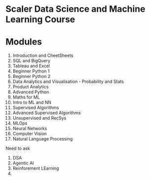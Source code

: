 # Scaler Data Science and Machine Learning Course


# Modules 
1. Introduction and CheetSheets
2. SQL and BigQuery
3. Tableau and Excel
4. Beginner Python 1
5. Beginner Python 2
6. Data Analytics and Visualisation - Probability and Stats
7. Product Analytics
10. Advanced Python
11. Maths for ML
12. Intro to ML and NN
13. Supervised Algorithms
14. Advanced Supervised Algorithms
15. Unsupervised and RecSys
16. MLOps
17. Neural Networks
18. Computer Vision
19. Natural Language Processing

Need to ask 
1. DSA 
2. Agentic AI
3. Reinforement LEarning
4. 